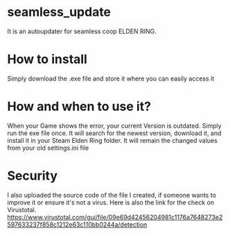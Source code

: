 # seamless_update
It is an autoupdater for seamless coop ELDEN RING.
# How to install
Simply download the .exe file and store it where you can easily access it
# How and when to use it?
When your Game shows the error, your current Version is outdated. Simply run the exe file once.
It will search for the newest version, download it, and install it in your Steam Elden Ring folder. It will remain the changed values from your old settings.ini file
# Security
 I also uploaded the source code of the file I created, if someone wants to improve it or ensure it's not a virus.
Here is also the link for the check on Virustotal.
https://www.virustotal.com/gui/file/09e69d42456204981c1176a7648273e2597633237f858c1212e63c110bb0244a/detection
